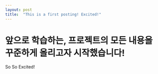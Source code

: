 ```yaml
---
layout: post
title:  "This is a first posting! Excited!"
---
```


# 앞으로 학습하는, 프로젝트의 모든 내용을 꾸준하게 올리고자 시작했습니다!

So So Excited! 

